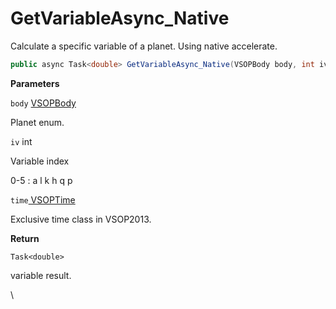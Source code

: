 # GetVariableAsync\_Native

Calculate a specific variable of a planet. Using native accelerate.

```csharp
public async Task<double> GetVariableAsync_Native(VSOPBody body, int iv, VSOPTime time)
```

**Parameters**

`body` [VSOPBody](../enums.md#fields)

Planet enum.



`iv`  int

Variable index

0-5 : a l k h q p



`time`[ VSOPTime](../vsoptime-class.md)

Exclusive time class in VSOP2013.



**Return**

`Task<double>`

variable result.

\
